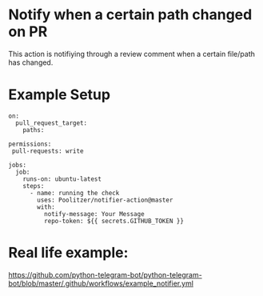 # Notify when a certain path changed on PR

This action is notifiying through a review comment when a certain file/path has changed.

# Example Setup

```workflow
on:
  pull_request_target:
    paths: 

permissions:
 pull-requests: write 

jobs:
  job:
    runs-on: ubuntu-latest
    steps:
      - name: running the check
        uses: Poolitzer/notifier-action@master
        with:
          notify-message: Your Message
          repo-token: ${{ secrets.GITHUB_TOKEN }}
```

# Real life example:
https://github.com/python-telegram-bot/python-telegram-bot/blob/master/.github/workflows/example_notifier.yml
